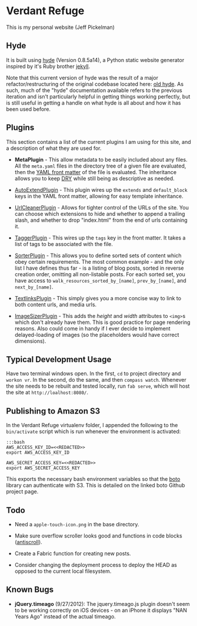 # Verdant Refuge

This is my personal website (Jeff Pickelman)

## Hyde

It is built using [hyde][hyde] (Version 0.8.5a14), a Python static
website generator inspired by it's Ruby brother [jekyll][jekyll].

[hyde]: https://github.com/hyde/hyde "Hyde static website generator"
[jekyll]: http://jekyllrb.com/ "Jekyll: blog-aware, static site generator in Ruby"

Note that this current version of hyde was the result of a major
refactor/restructuring of the original codebase located here: [old
hyde][hyde-old].  As such, much of the "hyde" documentation available
refers to the previous iteration and isn't particularly helpful in
getting things working perfectly, but is still useful in getting a
handle on what hyde is all about and how it has been used before.

[hyde-old]: https://github.com/lakshmivyas/hyde "Static website generator inspired by Jekyll (Deprecated)"

## Plugins

This section contains a list of the current plugins I am using for this
site, and a description of what they are used for.

-   **MetaPlugin** - This allow metadata to be easily included about
    any files.  All the `meta.yaml` files in the directory tree of a
    given file are evaluated, then the [YAML front matter][yaml] of the
    file is evaluated.  The inheritance allows you to keep [DRY][dry]
    while still being as descriptive as needed.

[yaml]: https://github.com/mojombo/jekyll/wiki/yaml-front-matter "Describes YAML front matter - ignore the Jekyll-specific bits!"
[dry]: http://en.wikipedia.org/wiki/Don't_repeat_yourself "Wikipedia: Don't Repeat Yourself (DRY)"

-   [AutoExtendPlugin][1] - This plugin wires up the `extends` and
    `default_block` keys in the YAML front matter, allowing for easy
    template inheritance.

-   [UrlCleanerPlugin][2] - Allows for tighter control of the URLs of
    the site.  You can choose which extensions to hide and whether to
    append a trailing slash, and whether to drop "index.html" from the
    end of urls containing it.

-   [TaggerPlugin][3] - This wires up the `tags` key in the front
    matter.  It takes a list of tags to be associated with the file.

-   [SorterPlugin][4] - This allows you to define sorted sets of content
    which obey certain requirements.  The most common example - and the
    only list I have defines thus far - is a listing of blog posts,
    sorted in reverse creation order, omitting all non-listable posts.
    For each sorted set, you have access to
    `walk_resources_sorted_by_[name]`, `prev_by_[name]`, and
    `next_by_[name]`.

-   [TextlinksPlugin][5] - This simply gives you a more concise way to
    link to both content urls, and media urls.

-   [ImageSizerPlugin][6] - This adds the _height_ and _width_
    attributes to `<img>`s which don't already have them. This is good
    practice for page rendering reasons. Also could come in handy if I
    ever decide to implement delayed-loading of images (so the
    placeholders would have correct dimensions).

[1]: https://github.com/hyde/hyde/blob/master/hyde/ext/plugins/auto_extend.py
[2]: https://github.com/hyde/hyde/blob/master/hyde/ext/plugins/urls.py
[3]: https://github.com/hyde/hyde/blob/master/hyde/ext/plugins/tagger.py
[4]: https://github.com/hyde/hyde/blob/master/hyde/ext/plugins/sorter.py
[5]: https://github.com/hyde/hyde/blob/master/hyde/ext/plugins/textlinks.py
[6]: https://github.com/hyde/hyde/blob/master/hyde/ext/plugins/images.py

## Typical Development Usage

Have two terminal windows open. In the first, `cd` to project directory and `workon vr`. In the second, do the same, and then `compass watch`. Whenever the site needs to be rebuilt and tested locally, run `fab serve`, which will host the site at `http://loalhost:8080/`.

## Publishing to Amazon S3

In the Verdant Refuge virtualenv folder, I appended the following to the `bin/activate` script which is run whenever the environment is activated:

    :::bash
    AWS_ACCESS_KEY_ID=<<REDACTED>>
    export AWS_ACCESS_KEY_ID

    AWS_SECRET_ACCESS_KEY=<<REDACTED>>
    export AWS_SECRET_ACCESS_KEY

This exports the necessary bash environment variables so that the [boto][boto] library can authenticate with S3. This is detailed on the linked boto Github project page.

[boto]: https://github.com/boto/boto "Github: boto project home"


## Todo

-   Need a `apple-touch-icon.png` in the base directory.

-   Make sure overflow scroller looks good and functions in code
    blocks ([antiscroll](https://github.com/LearnBoost/antiscroll/blob/master/index.html)).

-   Create a Fabric function for creating new posts.

-   Consider changing the deployment process to deploy the HEAD as
    opposed to the current local filesystem.

## Known Bugs

-   **jQuery.timeago** (9/27/2012): The jquery.timeago.js plugin
    doesn't seem to be working correctly on iOS devices - on an iPhone
    it displays "NAN Years Ago" instead of the actual timeago.

